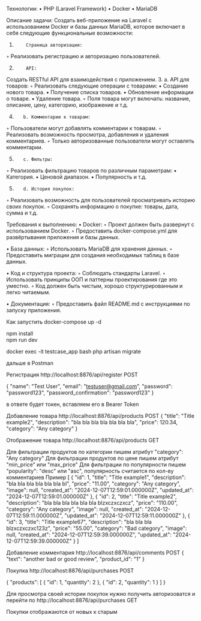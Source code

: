 Технологии:
•              PHP (Laravel Framework)
•              Docker
•              MariaDB

Описание задачи:
Создать веб-приложение на Laravel с использованием Docker и базы данных MariaDB, которое включает в себя следующие функциональные возможности:
1.         Страница авторизации:
◦        Реализовать регистрацию и авторизацию пользователей.

2.         API:
Создать RESTful API для взаимодействия с приложением.
3.
a. API для товаров:
◦        Реализовать следующие операции с товарами:
▪        Создание нового товара.
▪        Получение списка товаров.
▪        Обновление информации о товаре.
▪        Удаление товара.
◦        Поля товара могут включать: название, описание, цену, категорию, изображение и т.д.

4.        b. Комментарии к товарам:
◦        Пользователи могут добавлять комментарии к товарам.
◦        Реализовать возможность просмотра, добавления и удаления комментариев.
◦        Только авторизованные пользователи могут оставлять комментарии.

5.        c. Фильтры:
◦        Реализовать фильтрацию товаров по различным параметрам:
▪        Категория.
▪        Ценовой диапазон.
▪        Популярность и т.д.

5.        d. История покупок:
◦        Реализовать возможность для пользователей просматривать историю своих покупок.
◦        Сохранять информацию о покупке: товары, дата, сумма и т.д.





Требования к выполнению:
•             Docker:
◦        Проект должен быть развернут с использованием Docker.
◦        Предоставить docker-compose.yml для развёртывания приложения и базы данных.

•             База данных:
◦        Использовать MariaDB для хранения данных.
◦        Предоставить миграции для создания необходимых таблиц в базе данных.

•             Код и структура проекта:
◦        Соблюдать стандарты Laravel.
◦        Использовать принципы ООП и паттерны проектирования где это уместно.
◦        Код должен быть чистым, хорошо структурированным и легко читаемым.

•             Документация:
◦        Предоставить файл README.md с инструкциями по запуску приложения.


Как запустить
docker-compose up -d

npm install  
npm run dev

docker exec -it testcase_app bash
php artisan migrate

дальше в Postman

Регистрация
http://localhost:8876/api/register POST

{
"name": "Test User",
"email": "testuser@gmail.com",
"password": "password123",
"password_confirmation": "password123"
}

в ответе будет токен, вставляем его в Bearer Token

Добавление товара
http://localhost:8876/api/products POST
{
"title": "Title example2",
"description": "bla bla bla bla bla bla bla",
"price": 120.34,
"category": "Any category"
}


Отображение товара
http://localhost:8876/api/products GET

Для фильтрации продуктов по категории пишем атрибут "category": "Any category"
Для фильтрации продуктов по цене пишем атрибут "min_price" или "max_price"
Для фильтрации по популярности пишем "popularity": "desc" или "asc", популярность считается по кол-ву комментариев
Пример
[
{
"id": 1,
"title": "Title example1",
"description": "bla bla bla bla bla bla bl",
"price": "11.00",
"category": "Any category",
"image": null,
"created_at": "2024-12-07T12:59:01.000000Z",
"updated_at": "2024-12-07T12:59:01.000000Z"
},
{
"id": 2,
"title": "Title example2",
"description": "bla bla bla bla bla bla blzxczxczxcz",
"price": "110.00",
"category": "Any category",
"image": null,
"created_at": "2024-12-07T12:59:11.000000Z",
"updated_at": "2024-12-07T12:59:11.000000Z"
},
{
"id": 3,
"title": "Title example67",
"description": "bla bla bla blzxczxczxc123z",
"price": "55.00",
"category": "Bad category",
"image": null,
"created_at": "2024-12-07T12:59:39.000000Z",
"updated_at": "2024-12-07T12:59:39.000000Z"
}
]



Добавление комментария
http://localhost:8876/api/comments POST
{
"text": "another bad or good review",
"product_id": "1"
}

Покупка
http://localhost:8876/api/purchases POST

{
"products": [
{ "id": 1, "quantity": 2 },
{ "id": 2, "quantity": 1 }
]
}

Для просмотра своей истории покупок нужно получить авторизоватся и перейти по
http://localhost:8876/api/purchases GET

Покупки отображаются от новых к старым
